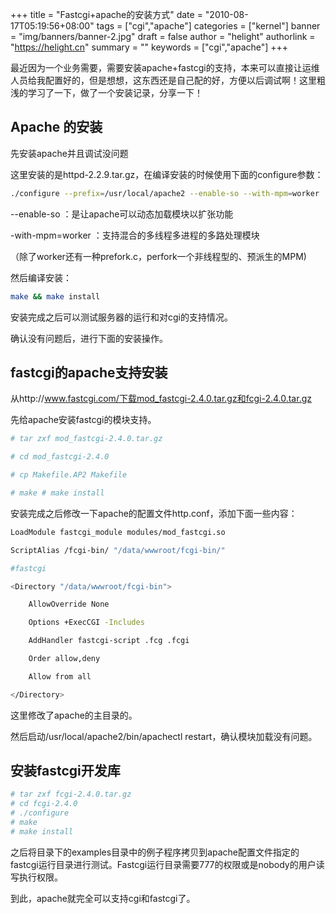 +++
title = "Fastcgi+apache的安装方式"
date = "2010-08-17T05:19:56+08:00"
tags = ["cgi","apache"]
categories = ["kernel"]
banner = "img/banners/banner-2.jpg"
draft = false
author = "helight"
authorlink = "https://helight.cn"
summary = ""
keywords = ["cgi","apache"]
+++

最近因为一个业务需要，需要安装apache+fastcgi的支持，本来可以直接让运维人员给我配置好的，但是想想，这东西还是自己配的好，方便以后调试啊！这里粗浅的学习了一下，做了一个安装记录，分享一下！
<!--more-->
## Apache 的安装

先安装apache并且调试没问题

这里安装的是httpd-2.2.9.tar.gz，在编译安装的时候使用下面的configure参数：

``` sh
./configure --prefix=/usr/local/apache2 --enable-so --with-mpm=worker 
```
--enable-so ：是让apache可以动态加载模块以扩张功能

-with-mpm=worker ：支持混合的多线程多进程的多路处理模块

（除了worker还有一种prefork.c，perfork一个非线程型的、预派生的MPM)

然后编译安装：
``` sh
make && make install
```
安装完成之后可以测试服务器的运行和对cgi的支持情况。

确认没有问题后，进行下面的安装操作。


## fastcgi的apache支持安装

从http://www.fastcgi.com/下载mod_fastcgi-2.4.0.tar.gz和fcgi-2.4.0.tar.gz


先给apache安装fastcgi的模块支持。
``` sh
# tar zxf mod_fastcgi-2.4.0.tar.gz

# cd mod_fastcgi-2.4.0

# cp Makefile.AP2 Makefile

# make # make install
```
安装完成之后修改一下apache的配置文件http.conf，添加下面一些内容：
``` sh
LoadModule fastcgi_module modules/mod_fastcgi.so

ScriptAlias /fcgi-bin/ "/data/wwwroot/fcgi-bin/"

#fastcgi

<Directory "/data/wwwroot/fcgi-bin">

    AllowOverride None

    Options +ExecCGI -Includes

    AddHandler fastcgi-script .fcg .fcgi

    Order allow,deny

    Allow from all

</Directory>
```
这里修改了apache的主目录的。


然后启动/usr/local/apache2/bin/apachectl restart，确认模块加载没有问题。


## 安装fastcgi开发库
``` sh
# tar zxf fcgi-2.4.0.tar.gz
# cd fcgi-2.4.0
# ./configure
# make 
# make install
```
之后将目录下的examples目录中的例子程序拷贝到apache配置文件指定的fastcgi运行目录进行测试。Fastcgi运行目录需要777的权限或是nobody的用户读写执行权限。


到此，apache就完全可以支持cgi和fastcgi了。